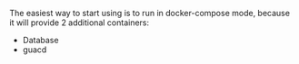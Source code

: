 The easiest way to start using is to run in docker-compose mode, because it will provide 2 additional containers:  
* Database
* guacd

